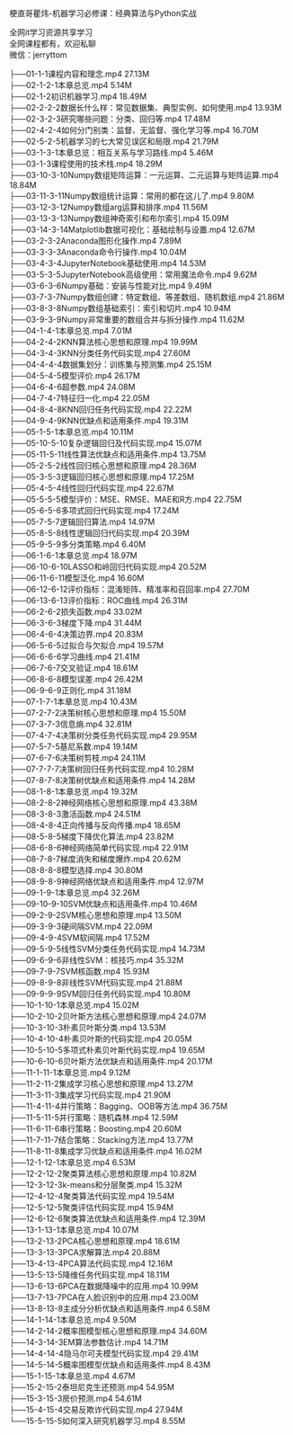 梗直哥瞿炜-机器学习必修课：经典算法与Python实战

全网it学习资源共享学习<br>全网课程都有，欢迎私聊<br>微信：jerryttom<br>

├──01-1-1课程内容和理念.mp4 27.13M<br> ├──02-1-2-1本章总览.mp4 5.14M<br> ├──02-1-2初识机器学习.mp4 18.49M<br> ├──02-2-2-2数据长什么样：常见数据集、典型实例、如何使用.mp4 13.93M<br> ├──02-3-2-3研究哪些问题：分类、回归等.mp4 17.48M<br> ├──02-4-2-4如何分门别类：监督、无监督、强化学习等.mp4 16.70M<br> ├──02-5-2-5机器学习的七大常见误区和局限.mp4 21.79M<br> ├──03-1-3-1本章总览：相互关系与学习路线.mp4 5.46M<br> ├──03-1-3课程使用的技术栈.mp4 18.29M<br> ├──03-10-3-10Numpy数组矩阵运算：一元运算、二元运算与矩阵运算.mp4 18.84M<br> ├──03-11-3-11Numpy数组统计运算：常用的都在这儿了.mp4 9.80M<br> ├──03-12-3-12Numpy数组arg运算和排序.mp4 11.56M<br> ├──03-13-3-13Numpy数组神奇索引和布尔索引.mp4 15.09M<br> ├──03-14-3-14Matplotlib数据可视化：基础绘制与设置.mp4 12.67M<br> ├──03-2-3-2Anaconda图形化操作.mp4 7.89M<br> ├──03-3-3-3Anaconda命令行操作.mp4 10.04M<br> ├──03-4-3-4JupyterNotebook基础使用.mp4 14.53M<br> ├──03-5-3-5JupyterNotebook高级使用：常用魔法命令.mp4 9.62M<br> ├──03-6-3-6Numpy基础：安装与性能对比.mp4 9.49M<br> ├──03-7-3-7Numpy数组创建：特定数组、等差数组、随机数组.mp4 21.86M<br> ├──03-8-3-8Numpy数组基础索引：索引和切片.mp4 10.94M<br> ├──03-9-3-9Numpy非常重要的数组合并与拆分操作.mp4 11.62M<br> ├──04-1-4-1本章总览.mp4 7.01M<br> ├──04-2-4-2KNN算法核心思想和原理.mp4 19.99M<br> ├──04-3-4-3KNN分类任务代码实现.mp4 27.60M<br> ├──04-4-4-4数据集划分：训练集与预测集.mp4 25.15M<br> ├──04-5-4-5模型评价.mp4 26.17M<br> ├──04-6-4-6超参数.mp4 24.08M<br> ├──04-7-4-7特征归一化.mp4 22.05M<br> ├──04-8-4-8KNN回归任务代码实现.mp4 22.22M<br> ├──04-9-4-9KNN优缺点和适用条件.mp4 19.31M<br> ├──05-1-5-1本章总览.mp4 10.11M<br> ├──05-10-5-10复杂逻辑回归及代码实现.mp4 15.07M<br> ├──05-11-5-11线性算法优缺点和适用条件.mp4 13.75M<br> ├──05-2-5-2线性回归核心思想和原理.mp4 28.36M<br> ├──05-3-5-3逻辑回归核心思想和原理.mp4 17.25M<br> ├──05-4-5-4线性回归代码实现.mp4 22.67M<br> ├──05-5-5-5模型评价：MSE、RMSE、MAE和R方.mp4 22.75M<br> ├──05-6-5-6多项式回归代码实现.mp4 17.24M<br> ├──05-7-5-7逻辑回归算法.mp4 14.97M<br> ├──05-8-5-8线性逻辑回归代码实现.mp4 20.39M<br> ├──05-9-5-9多分类策略.mp4 6.40M<br> ├──06-1-6-1本章总览.mp4 18.97M<br> ├──06-10-6-10LASSO和岭回归代码实现.mp4 20.52M<br> ├──06-11-6-11模型泛化.mp4 16.60M<br> ├──06-12-6-12评价指标：混淆矩阵、精准率和召回率.mp4 27.70M<br> ├──06-13-6-13评价指标：ROC曲线.mp4 26.31M<br> ├──06-2-6-2损失函数.mp4 33.02M<br> ├──06-3-6-3梯度下降.mp4 31.44M<br> ├──06-4-6-4决策边界.mp4 20.83M<br> ├──06-5-6-5过拟合与欠拟合.mp4 19.57M<br> ├──06-6-6-6学习曲线.mp4 21.41M<br> ├──06-7-6-7交叉验证.mp4 18.61M<br> ├──06-8-6-8模型误差.mp4 26.42M<br> ├──06-9-6-9正则化.mp4 31.18M<br> ├──07-1-7-1本章总览.mp4 10.43M<br> ├──07-2-7-2决策树核心思想和原理.mp4 15.50M<br> ├──07-3-7-3信息熵.mp4 32.81M<br> ├──07-4-7-4决策树分类任务代码实现.mp4 29.95M<br> ├──07-5-7-5基尼系数.mp4 19.14M<br> ├──07-6-7-6决策树剪枝.mp4 24.11M<br> ├──07-7-7-7决策树回归任务代码实现.mp4 10.28M<br> ├──07-8-7-8决策树优缺点和适用条件.mp4 14.28M<br> ├──08-1-8-1本章总览.mp4 19.32M<br> ├──08-2-8-2神经网络核心思想和原理.mp4 43.38M<br> ├──08-3-8-3激活函数.mp4 24.51M<br> ├──08-4-8-4正向传播与反向传播.mp4 18.65M<br> ├──08-5-8-5梯度下降优化算法.mp4 23.82M<br> ├──08-6-8-6神经网络简单代码实现.mp4 22.91M<br> ├──08-7-8-7梯度消失和梯度爆炸.mp4 20.62M<br> ├──08-8-8-8模型选择.mp4 30.80M<br> ├──08-9-8-9神经网络优缺点和适用条件.mp4 12.97M<br> ├──09-1-9-1本章总览.mp4 32.26M<br> ├──09-10-9-10SVM优缺点和适用条件.mp4 10.46M<br> ├──09-2-9-2SVM核心思想和原理.mp4 13.50M<br> ├──09-3-9-3硬间隔SVM.mp4 22.09M<br> ├──09-4-9-4SVM软间隔.mp4 17.52M<br> ├──09-5-9-5线性SVM分类任务代码实现.mp4 14.73M<br> ├──09-6-9-6非线性SVM：核技巧.mp4 35.32M<br> ├──09-7-9-7SVM核函数.mp4 15.93M<br> ├──09-8-9-8非线性SVM代码实现.mp4 21.88M<br> ├──09-9-9-9SVM回归任务代码实现.mp4 10.80M<br> ├──10-1-10-1本章总览.mp4 15.02M<br> ├──10-2-10-2贝叶斯方法核心思想和原理.mp4 24.07M<br> ├──10-3-10-3朴素贝叶斯分类.mp4 13.53M<br> ├──10-4-10-4朴素贝叶斯的代码实现.mp4 20.05M<br> ├──10-5-10-5多项式朴素贝叶斯代码实现.mp4 19.65M<br> ├──10-6-10-6贝叶斯方法优缺点和适用条件.mp4 20.17M<br> ├──11-1-11-1本章总览.mp4 9.12M<br> ├──11-2-11-2集成学习核心思想和原理.mp4 13.27M<br> ├──11-3-11-3集成学习代码实现.mp4 21.90M<br> ├──11-4-11-4并行策略：Bagging、OOB等方法.mp4 36.75M<br> ├──11-5-11-5并行策略：随机森林.mp4 12.59M<br> ├──11-6-11-6串行策略：Boosting.mp4 20.60M<br> ├──11-7-11-7结合策略：Stacking方法.mp4 13.77M<br> ├──11-8-11-8集成学习优缺点和适用条件.mp4 16.02M<br> ├──12-1-12-1本章总览.mp4 6.53M<br> ├──12-2-12-2聚类算法核心思想和原理.mp4 10.82M<br> ├──12-3-12-3k-means和分层聚类.mp4 15.32M<br> ├──12-4-12-4聚类算法代码实现.mp4 19.54M<br> ├──12-5-12-5聚类评估代码实现.mp4 15.94M<br> ├──12-6-12-6聚类算法优缺点和适用条件.mp4 12.39M<br> ├──13-1-13-1本章总览.mp4 10.07M<br> ├──13-2-13-2PCA核心思想和原理.mp4 18.61M<br> ├──13-3-13-3PCA求解算法.mp4 20.88M<br> ├──13-4-13-4PCA算法代码实现.mp4 12.16M<br> ├──13-5-13-5降维任务代码实现.mp4 18.11M<br> ├──13-6-13-6PCA在数据降噪中的应用.mp4 10.99M<br> ├──13-7-13-7PCA在人脸识别中的应用.mp4 23.00M<br> ├──13-8-13-8主成分分析优缺点和适用条件.mp4 6.58M<br> ├──14-1-14-1本章总览.mp4 9.50M<br> ├──14-2-14-2概率图模型核心思想和原理.mp4 34.60M<br> ├──14-3-14-3EM算法参数估计.mp4 14.71M<br> ├──14-4-14-4隐马尔可夫模型代码实现.mp4 29.41M<br> ├──14-5-14-5概率图模型优缺点和适用条件.mp4 8.43M<br> ├──15-1-15-1本章总览.mp4 4.67M<br> ├──15-2-15-2泰坦尼克生还预测.mp4 54.95M<br> ├──15-3-15-3房价预测.mp4 54.61M<br> ├──15-4-15-4交易反欺诈代码实现.mp4 27.94M<br> └──15-5-15-5如何深入研究机器学习.mp4 8.55M